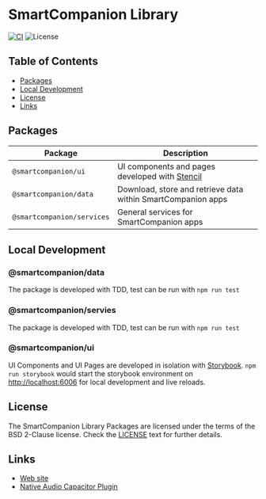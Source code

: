 # SmartCompanion Library

[![CI](https://github.com/smartcompanion-app/smartcompanion-library/actions/workflows/ci.yml/badge.svg)](https://github.com/smartcompanion-app/smartcompanion-library/actions/workflows/ci.yml)
![License](https://img.shields.io/github/license/smartcompanion-app/smartcompanion-library)

## Table of Contents

- [Packages](#packages)
- [Local Development](#local-development)
- [License](#license)
- [Links](#links)

## Packages

| Package | Description |
| --- | --- |
| `@smartcompanion/ui` | UI components and pages developed with [Stencil](https://stenciljs.com/) |
| `@smartcompanion/data` | Download, store and retrieve data within SmartCompanion apps |
| `@smartcompanion/services` | General services for SmartCompanion apps |

## Local Development

### @smartcompanion/data

The package is developed with TDD, test can be run with `npm run test`

### @smartcompanion/servies

The package is developed with TDD, test can be run with `npm run test`

### @smartcompanion/ui

UI Components and UI Pages are developed in isolation with [Storybook](https://storybook.js.org/). `npm run storybook` would start the storybook environment on [http://localhost:6006](http://localhost:6006) for local development and live reloads.

## License

The SmartCompanion Library Packages are licensed under the terms of the BSD 2-Clause license. Check the [LICENSE](LICENSE) text for further details.

## Links

- [Web site](https://www.smartcompanion.app)
- [Native Audio Capacitor Plugin](https://github.com/smartcompanion-app/native-audio-player)
